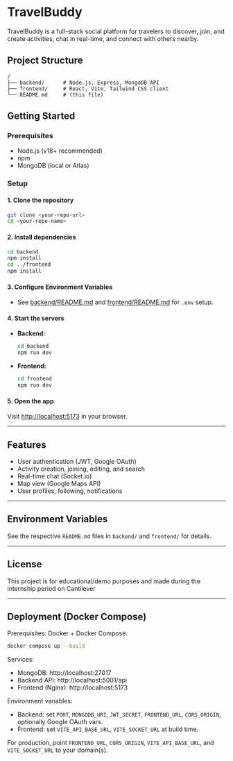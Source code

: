 # TravelBuddy

TravelBuddy is a full-stack social platform for travelers to discover, join, and create activities, chat in real-time, and connect with others nearby.

## Project Structure

```
/
├── backend/      # Node.js, Express, MongoDB API
├── frontend/     # React, Vite, Tailwind CSS client
└── README.md     # (this file)
```

## Getting Started

### Prerequisites

- Node.js (v18+ recommended)
- npm
- MongoDB (local or Atlas)

### Setup

#### 1. Clone the repository

```sh
git clone <your-repo-url>
cd <your-repo-name>
```

#### 2. Install dependencies

```sh
cd backend
npm install
cd ../frontend
npm install
```

#### 3. Configure Environment Variables

- See [backend/README.md](./backend/README.md) and [frontend/README.md](./frontend/README.md) for `.env` setup.

#### 4. Start the servers

- **Backend:**  
  ```sh
  cd backend
  npm run dev
  ```
- **Frontend:**  
  ```sh
  cd frontend
  npm run dev
  ```

#### 5. Open the app

Visit [http://localhost:5173](http://localhost:5173) in your browser.

---

## Features

- User authentication (JWT, Google OAuth)
- Activity creation, joining, editing, and search
- Real-time chat (Socket.io)
- Map view (Google Maps API)
- User profiles, following, notifications

---

## Environment Variables

See the respective `README.md` files in `backend/` and `frontend/` for details.

---

## License

This project is for educational/demo purposes and made during the internship period on Cantilever

---

## Deployment (Docker Compose)

Prerequisites: Docker + Docker Compose.

```sh
docker compose up --build
```

Services:
- MongoDB: http://localhost:27017
- Backend API: http://localhost:5001/api
- Frontend (Nginx): http://localhost:5173

Environment variables:
- Backend: set `PORT`, `MONGODB_URI`, `JWT_SECRET`, `FRONTEND_URL`, `CORS_ORIGIN`, optionally Google OAuth vars.
- Frontend: set `VITE_API_BASE_URL`, `VITE_SOCKET_URL` at build time.

For production, point `FRONTEND_URL`, `CORS_ORIGIN`, `VITE_API_BASE_URL`, and `VITE_SOCKET_URL` to your domain(s).